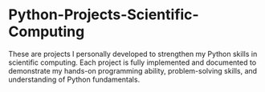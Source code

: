 # Python-Projects-Scientific-Computing
These are projects I personally developed to strengthen my Python skills in scientific computing. Each project is fully implemented and documented to demonstrate my hands-on programming ability, problem-solving skills, and understanding of Python fundamentals.
